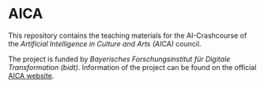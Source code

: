 # AICA

This repository contains the teaching materials for the AI-Crashcourse of the *Artificial Intelligence in Culture and Arts (AICA)* council.

The project is funded by *Bayerisches Forschungsinstitut für Digitale Transformation (bidt)*.
Information of the project can be found on the official [AICA website](https://www.wavelab.io/aica/).